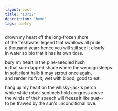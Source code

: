 ```yaml
---
layout: post
title: "13722"
description: "home"
tags: poetry
---
```

drown my heart off the long-frozen shore<br>
of the freshwater legend that swallows all pride.<br>
a thousand years hence you will still see it clearly<br>
in water so big that it has its own tides.

bury my heart in the pine-needled hush<br>
in that sun-dappled shade where the wendigo sleeps.<br>
in soft silent halls it may sprout once again,<br>
and render its fruit, wet with blood, good to eat.

hang up my heart on the whisky-jack's perch<br>
while white robed sentinels hold congress above<br>
the winds of their speech will freeze it like suet--<br>
to be thawed by the sun's unconditional love.
